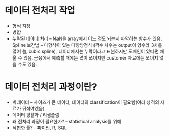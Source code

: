# 데이터 전처리 작업
 - 형식 지정
 - 병합
 - 누락된 데이터 처리 – NaN을 array에서 어느 정도 되는지 파악하는 함수가 있음, Spline 보간법 – 다항식이 있는 다항방정식 (짝수 차수는 output이 양수라 3차를 많이 씀, cubic spline), 데이터에서는 누락이라고 표현하지만 도메인이 있다면 채울 수 있음. 금융에서 예측할 때에는 많이 쓰이지만 customer 자료에는 쓰이지 않을 수도 있음.


# 데이터 전처리 과정이란?
 - 빅데이터 – 사이즈가 큰 데이터, 데이터의 classification이 필요함(여러 성격의 자료가 뒤섞여있음)
 - 데이터 평활화 / 리샘플링
 - 왜 전처리 과정이 필요한가? – statistical analysis를 위해
 - 적합한 툴? – 파이썬, R, SQL
